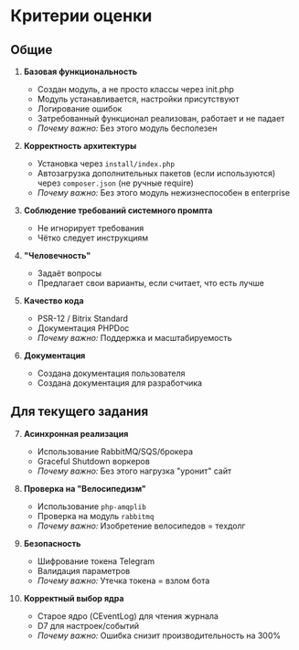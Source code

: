 # Критерии оценки

## Общие

1.  **Базовая функциональность** 
	- Создан модуль, а не просто классы через init.php
	- Модуль устанавливается, настройки присутствуют
	- Логирование ошибок 
	- Затребованный функционал реализован, работает и не падает
	- *Почему важно:* Без этого модуль бесполезен 
	
2.  **Корректность архитектуры**  
    - Установка через `install/index.php`  
    - Автозагрузка дополнительных пакетов (если используются) через `composer.json` (не ручные require)  
    - *Почему важно:* Без этого модуль нежизнеспособен в enterprise  

3. **Соблюдение требований системного промпта**  
    - Не игнорирует требования
    - Чётко следует инструкциям
    
4. **"Человечность"** 
	- Задаёт вопросы
	- Предлагает свои варианты, если считает, что есть лучше

5. **Качество кода**  
    - PSR-12 / Bitrix Standard  
    - Документация PHPDoc 
    - *Почему важно:* Поддержка и масштабируемость  

6. **Документация**  
	- Создана документация пользователя
	- Создана документация для разработчика
	
## Для текущего задания
	
7. **Асинхронная реализация**  
    - Использование RabbitMQ/SQS/брокера  
    - Graceful Shutdown воркеров  
    - *Почему важно:* Без этого нагрузка "уронит" сайт  

8. **Проверка на "Велосипедизм"**  
    - Использование `php-amqplib`  
    - Проверка на модуль `rabbitmq`  
    - *Почему важно:* Изобретение велосипедов = техдолг  
    
9. **Безопасность**  
    - Шифрование токена Telegram  
    - Валидация параметров  
    - *Почему важно:* Утечка токена = взлом бота  

10. **Корректный выбор ядра**  
    - Старое ядро (CEventLog) для чтения журнала  
    - D7 для настроек/событий  
    - *Почему важно:* Ошибка снизит производительность на 300%  

